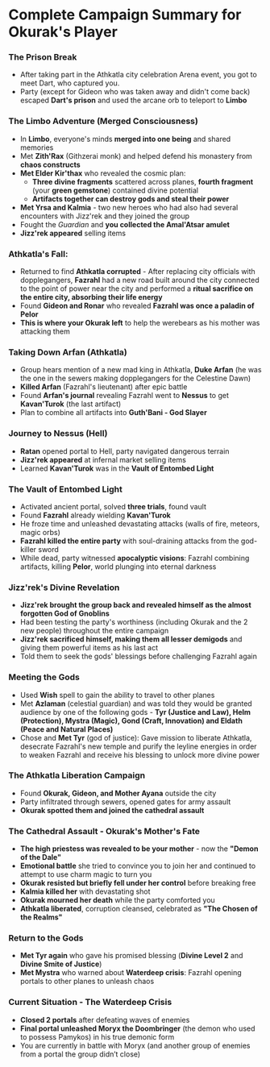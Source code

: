 # Complete Campaign Summary for Okurak's Player

### **The Prison Break**
- After taking part in the Athkatla city celebration Arena event, you got to meet Dart, who captured you.
- Party (except for Gideon who was taken away and didn't come back) escaped **Dart's prison** and used the arcane orb to teleport to **Limbo**

### **The Limbo Adventure (Merged Consciousness)**
- In **Limbo**, everyone's minds **merged into one being** and shared memories
- Met **Zith'Rax** (Githzerai monk) and helped defend his monastery from **chaos constructs**
- **Met Elder Kir'thax** who revealed the cosmic plan:
  - **Three divine fragments** scattered across planes, **fourth fragment** (your **green gemstone**) contained divine potential
  - **Artifacts together can destroy gods and steal their power**
- **Met Yrsa and Kalmia** - two new heroes who had also had several encounters with Jizz'rek and they joined the group
- Fought the *Guardian* and **you collected the Amal'Atsar amulet**
- **Jizz'rek appeared** selling items

### **Athkatla's Fall:**
- Returned to find **Athkatla corrupted** - After replacing city officials with dopplegangers, **Fazrahl** had a new road built around the city connected to the point of power near the city and performed a **ritual sacrifice on the entire city, absorbing their life energy**
- Found **Gideon and Ronar** who revealed **Fazrahl was once a paladin of Pelor**
- **This is where your Okurak left** to help the werebears as his mother was attacking them

### **Taking Down Arfan (Athkatla)**
- Group hears mention of a new mad king in Athkatla, **Duke Arfan** (he was the one in the sewers making dopplegangers for the Celestine Dawn)
- **Killed Arfan** (Fazrahl's lieutenant) after epic battle
- Found **Arfan's journal** revealing Fazrahl went to **Nessus** to get **Kavan'Turok** (the last artifact)
- Plan to combine all artifacts into **Guth'Bani - God Slayer**

### **Journey to Nessus (Hell)**
- **Ratan** opened portal to Hell, party navigated dangerous terrain
- **Jizz'rek appeared** at infernal market selling items
- Learned **Kavan'Turok** was in the **Vault of Entombed Light**

### **The Vault of Entombed Light**
- Activated ancient portal, solved **three trials**, found vault
- Found **Fazrahl** already wielding **Kavan'Turok** 
- He froze time and unleashed devastating attacks (walls of fire, meteors, magic orbs)
- **Fazrahl killed the entire party** with soul-draining attacks from the god-killer sword
- While dead, party witnessed **apocalyptic visions**: Fazrahl combining artifacts, killing **Pelor**, world plunging into eternal darkness

### **Jizz'rek's Divine Revelation**
- **Jizz'rek brought the group back and revealed himself as the almost forgotten God of Gnoblins**
- Had been testing the party's worthiness (including Okurak and the 2 new people) throughout the entire campaign
- **Jizz'rek sacrificed himself, making them all lesser demigods** and giving them powerful items as his last act
- Told them to seek the gods' blessings before challenging Fazrahl again

### **Meeting the Gods**
- Used **Wish** spell to gain the ability to travel to other planes
- Met **Azlaman** (celestial guardian) and was told they would be granted audience by one of the following gods - **Tyr (Justice and Law), Helm (Protection), Mystra (Magic), Gond (Craft, Innovation) and Eldath (Peace and Natural Places)**
- Chose and **Met Tyr** (god of justice): Gave mission to liberate Athkatla, desecrate Fazrahl's new temple and purify the leyline energies in order to weaken Fazrahl and receive his blessing to unlock more divine power

### **The Athkatla Liberation Campaign**
- Found **Okurak, Gideon, and Mother Ayana** outside the city
- Party infiltrated through sewers, opened gates for army assault
- **Okurak spotted them and joined the cathedral assault**

### **The Cathedral Assault - Okurak's Mother's Fate**
- **The high priestess was revealed to be your mother** - now the **"Demon of the Dale"**
- **Emotional battle** she tried to convince you to join her and continued to attempt to use charm magic to turn you
- **Okurak resisted but briefly fell under her control** before breaking free
- **Kalmia killed her** with devastating shot
- **Okurak mourned her death** while the party comforted you
- **Athkatla liberated**, corruption cleansed, celebrated as **"The Chosen of the Realms"**

### **Return to the Gods**
- **Met Tyr again** who gave his promised blessing (**Divine Level 2** and **Divine Smite of Justice**)
- **Met Mystra** who warned about **Waterdeep crisis**: Fazrahl opening portals to other planes to unleash chaos

### **Current Situation - The Waterdeep Crisis**
- **Closed 2 portals** after defeating waves of enemies
- **Final portal unleashed Moryx the Doombringer** (the demon who used to possess Pamykos) in his true demonic form
- You are currently in battle with Moryx (and another group of enemies from a portal the group didn’t close)